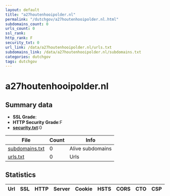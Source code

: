 ```yaml
---
layout: default
title: "a27houtenhooipolder.nl"
permalink: "/dutchgov/a27houtenhooipolder.nl.html"
subdomains_count: 0
urls_count: 0
ssl_rank: 
http_rank: F
security_txt: 0
url_link: /data/a27houtenhooipolder.nl/urls.txt
subdomains_link: /data/a27houtenhooipolder.nl/subdomains.txt
categories: dutchgov
tags: dutchgov
---
```



# a27houtenhooipolder.nl
## Summary data


 - **SSL Grade**:
 - **HTTP Security Grade**:F
 - **[security.txt](https://www.digitaleoverheid.nl/nieuws/standaard-security-txt-nu-verplicht-voor-overheid/)**:0


| File       | Count | Info |
|------------|-------|------|
|[subdomains.txt](/DutchGovScope/data/a27houtenhooipolder.nl/subdomains.txt)|0|Alive subdomains|
|[urls.txt](/DutchGovScope/data/a27houtenhooipolder.nl/urls.txt)|0|Urls|


## Statistics


| Url | SSL | HTTP | Server | Cookie | HSTS | CORS | CTO | CSP | XFO | XXP | RP |FP| Tech |Title |
|--------|-------|-------|------|------|------|------|------|------|------|------|------|------|------|------|


